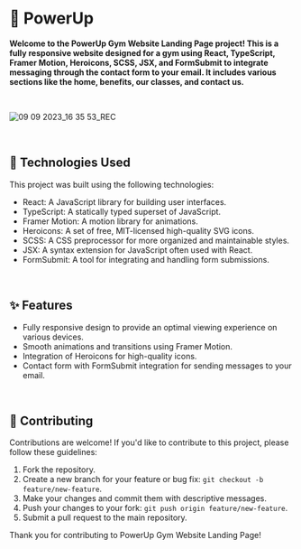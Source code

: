 # 💪 PowerUp
**Welcome to the PowerUp Gym Website Landing Page project! This is a fully responsive website designed for a gym using React, TypeScript, Framer Motion, Heroicons, SCSS, JSX, and FormSubmit to integrate messaging through the contact form to your email. It includes various sections like the home, benefits, our classes, and contact us.**

<br>

![09 09 2023_16 35 53_REC](https://github.com/vivek-chhabra/PowerUp--Ignite-Your-Potential/assets/105328667/ae893d6f-abe0-4d17-8d2d-b6fc7a07e87b)

<br>

## 🚀 Technologies Used

This project was built using the following technologies:

- React: A JavaScript library for building user interfaces.
- TypeScript: A statically typed superset of JavaScript.
- Framer Motion: A motion library for animations.
- Heroicons: A set of free, MIT-licensed high-quality SVG icons.
- SCSS: A CSS preprocessor for more organized and maintainable styles.
- JSX: A syntax extension for JavaScript often used with React.
- FormSubmit: A tool for integrating and handling form submissions.

<br>

## ✨ Features

- Fully responsive design to provide an optimal viewing experience on various devices.
- Smooth animations and transitions using Framer Motion.
- Integration of Heroicons for high-quality icons.
- Contact form with FormSubmit integration for sending messages to your email.

<br>

## 🤝 Contributing

Contributions are welcome! If you'd like to contribute to this project, please follow these guidelines:

1. Fork the repository.
2. Create a new branch for your feature or bug fix: `git checkout -b feature/new-feature`.
3. Make your changes and commit them with descriptive messages.
4. Push your changes to your fork: `git push origin feature/new-feature`.
5. Submit a pull request to the main repository.

Thank you for contributing to PowerUp Gym Website Landing Page!
